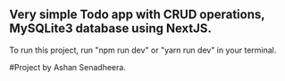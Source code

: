 ## Very simple Todo app with CRUD operations, MySQLite3 database using NextJS.

To run this project, run "npm run dev" or "yarn run dev" in your terminal.

#Project by Ashan Senadheera.
